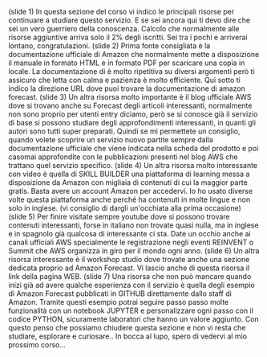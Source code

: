 (slide 1)
In questa sezione del corso vi indico le principali risorse per continuare a studiare questo servizio. E se sei ancora qui ti devo dire che sei un vero guerriero della conoscenza. Calcolo che normalmente alle risorse aggiuntive arriva solo il 2% degli iscritti. Sei tra i pochi e arriverai lontano, congratulazioni.
(slide 2)
Prima fonte consigliata è la documentazione ufficiale di Amazon che normalmente mette a disposizione il manuale in formato HTML e in formato PDF per scaricare una copia in locale. La documentazione di è molto ripetitiva su diversi argomenti però ti assicuro che letta con calma e pazienza è molto efficiente.
Qui sotto ti indico la direzione URL dove puoi trovare la documentazione di amazon forecast.
(slide 3)
Un altra risorsa molto importante è il blog ufficiale AWS dove si trovano anche su Forecast degli articoli interessanti, normalmente non sono proprio per utenti entry diciamo, però se si conosce già il servizio di base si possono studiare degli approfondimenti interessanti, in quanti gli autori sono tutti super preparati.
Quindi se mi permettete un consiglio, quando volete scoprire un servizio nuovo partite sempre dalla documentazione ufficiale che viene indicata nella scheda del prodotto e poi casomai approfondite con le pubblicazioni presenti nel blog AWS che trattano quel servizio specifico.
(slide 4)
Un altra risorsa molto interessante con video è quella di SKILL BUILDER una piattaforma di learning messa a disposizione da Amazon con migliaia di contenuti di cui la maggior parte gratis. Basta avere un account Amazon per accedervi. Io ho usato diverse volte questa piattaforma anche perché ha contenuti in molte lingue e non solo in inglese. (vi consiglio di dargli un'occhiata alla prima occasione)
(slide 5)
Per finire visitate sempre youtube dove si possono trovare contenuti interessanti, forse in italiano non trovate quasi nulla, ma in inglese e in spagnolo già qualcosa di interessante ci sta.
Date un occhio anche ai canali ufficiali AWS specialmente le registrazione negli eventi REINVENT o Summit che AWS organizza in giro per il mondo ogni anno.
(slide 6)
Un altra risorsa interessante è il workshop studio dove trovate anche una sezione dedicata proprio ad Amazon Forecast. Vi lascio anche di questa risorsa il link della pagina WEB.
(slide 7)
Una risorsa che non può mancare quando inizi già ad avere qualche esperienza con il servizio è quella degli esempio di Amazon Forecast pubblicati in GITHUB direttamente dallo staff di Amazon.
Tramite questi esempio potrai seguire passo passo molte funzionalità con un notebook JUPYTER e personalizzare ogni passo con il codice PYTHON, sicuramente laboratori che hanno un valore aggiunto.
Con questo penso che possiamo chiudere questa sezione e non vi resta che studiare, esplorare e curiosare..
In bocca al lupo, spero di vedervi al mio prossimo corso...
